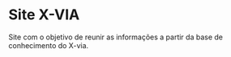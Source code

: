 # Site X-VIA
Site com o objetivo de reunir as informações a partir da base de conhecimento do X-via.
